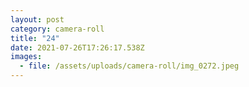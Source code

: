 ```yaml
---
layout: post
category: camera-roll
title: "24"
date: 2021-07-26T17:26:17.538Z
images:
  - file: /assets/uploads/camera-roll/img_0272.jpeg
---
```

